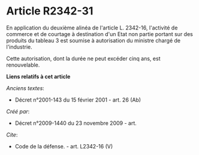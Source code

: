 # Article R2342-31

En application du deuxième alinéa de l'article L. 2342-16, l'activité de commerce et de courtage à destination d'un Etat non
partie portant sur des produits du tableau 3 est soumise à autorisation du ministre chargé de l'industrie. 

Cette autorisation, dont la durée ne peut excéder cinq ans, est renouvelable.

**Liens relatifs à cet article**

_Anciens textes_:

  - Décret n°2001-143 du 15 février 2001 - art. 26 (Ab)

_Créé par_:

  - Décret n°2009-1440 du 23 novembre 2009 - art.

_Cite_:

  - Code de la défense. - art. L2342-16 (V)
